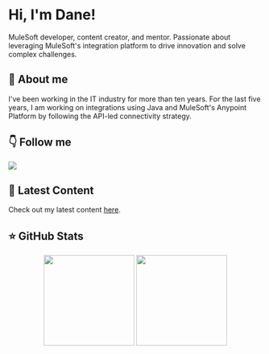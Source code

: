 # Hi, I'm Dane!
MuleSoft developer, content creator, and mentor. Passionate about leveraging MuleSoft's integration platform to drive innovation and solve complex challenges. 

## 👋 About me
I've been working in the IT industry for more than ten years. For the last five years, I am working on integrations using Java and MuleSoft's Anypoint Platform by following the API-led connectivity strategy. 

## 👇 Follow me
<a href="https://www.linkedin.com/in/danijeldragicevic/"><img src="https://img.shields.io/badge/-LinkedIn-0A66C2?style=for-the-badge&logo=Linkedin&logoColor=white"/></a>

## 📝 Latest Content
Check out my latest content [here](https://productdock.com/?s=danijel+dragicevic).

## ⭐️ GitHub Stats
<p align="center">
  <a>
    <img height="180em" src="https://github-readme-stats.vercel.app/api?username=danijeldragicevic&theme=prussian&count_private=true&show_icons=true&include_all_commits=true" />
  </a>
  <a href="https://github.com/danijeldragicevic">
    <img height="180em" src="https://github-readme-stats-eight-theta.vercel.app/api/top-langs/?username=danijeldragicevic&theme=prussian&layout=compact&langs_count=6" />
  </a>
</p>
